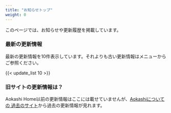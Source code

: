 ```yaml
---
title: "お知らせトップ"
weight: 0
---
```

このページでは、お知らせや更新履歴を掲載しています。

### 最新の更新情報
最新の更新情報を10件表示しています。それよりも古い更新情報はメニューからご参照ください。

{{< update_list 10 >}}

### 旧サイトの更新情報は？
Aokashi Home以前の更新情報はここには載せていませんが、[Aokashiについて の 過去のサイト](/aboutme/site.html)から過去の更新情報が見れます。